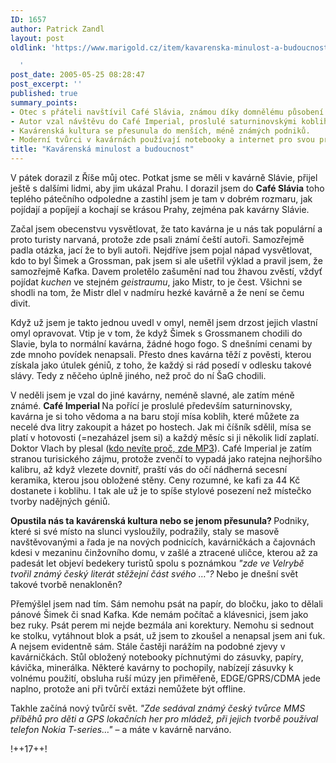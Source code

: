 ```yaml
---
ID: 1657
author: Patrick Zandl
layout: post
oldlink: 'https://www.marigold.cz/item/kavarenska-minulost-a-budoucnost

  '
post_date: 2005-05-25 08:28:47
post_excerpt: ''
published: true
summary_points:
- Otec s přáteli navštívil Café Slávia, známou díky domnělému působení Kafky.
- Autor vzal návštěvu do Café Imperial, proslulé saturninovskými koblihami.
- Kavárenská kultura se přesunula do menších, méně známých podniků.
- Moderní tvůrci v kavárnách používají notebooky a internet pro svou práci.
title: "Kavárenská minulost a budoucnost"
---
```


<p>V pátek dorazil z Říše můj otec.  Potkat jsme se měli v kavárně Slávie, přijel ještě s dalšími lidmi, aby jim ukázal Prahu. I dorazil jsem do <strong>Café Slávia</strong> toho teplého pátečního odpoledne a zastihl jsem je tam v dobrém rozmaru, jak pojídají a popíjejí a kochají se krásou Prahy, zejména pak kavárny Slávie. </p>

<p>Začal jsem obecenstvu vysvětlovat, že tato kavárna je u nás tak populární a proto turisty narvaná, protože zde psali známí čeští autoři. Samozřejmě padla otázka, jací že to byli autoři. Nejdříve jsem pojal nápad vysvětlovat, kdo to byl Šimek a Grossman, pak jsem si ale ušetřil výklad a pravil jsem, že samozřejmě Kafka. Davem proletělo zašumění nad tou žhavou zvěstí, vždyť pojídat <em>kuchen</em> ve stejném <em>geistraumu</em>, jako Mistr, to je čest. Všichni se shodli na tom, že Mistr dlel v nadmíru hezké kavárně a že není se čemu divit. </p>

<p>Když už jsem je takto jednou uvedl v omyl, neměl jsem drzost jejich vlastní omyl opravovat. Vtip je v tom, že když Šimek s Grossmanem chodili do Slavie, byla to normální kavárna, žádné hogo fogo. S dnešními cenami by zde mnoho povídek nenapsali.  Přesto dnes kavárna těží z pověsti, kterou získala jako útulek géniů, z toho, že každý si rád posedí v odlesku takové slávy. Tedy z něčeho úplně jiného, než proč do ní ŠaG chodili.</p>

<p>V neděli jsem je vzal do jiné kavárny, neméně slavné, ale zatím méně známé. <strong>Café Imperial </strong>Na pořící je proslulé především saturninovsky, kavárna je si toho vědoma a na baru stojí mísa koblih, které můžete za necelé dva litry zakoupit a házet po hostech. Jak mi číšník sdělil, mísa se platí v hotovosti (=nezaházel jsem si) a každý měsíc si ji několik lidí zaplatí. Doktor Vlach by plesal (<a href="http://saturnin.euweb.cz/zvuky/01.mp3">kdo nevíte proč, zde MP3</a>). Café Imperial je zatím stranou turisického zájmu, protože zvenčí to vypadá jako ratejna nejhoršího kalibru, až když vlezete dovnitř, praští vás do očí nádherná secesní keramika, kterou jsou obložené stěny. Ceny rozumné, ke kafi za 44 Kč dostanete i koblihu. I tak ale už je to spíše stylové posezení než místečko tvorby nadějných géniů.  </p>

<p><strong>Opustila nás ta kavárenská kultura nebo se jenom přesunula?  </strong>
Podniky, které si své místo na slunci vysloužily, podražily, staly se masově navštěvovanými a řada je na nových podnicích, kavárničkách a čajovnách kdesi v mezaninu činžovního domu, v zašlé a ztracené uličce, kterou až za padesát let objeví bedekery turistů spolu s poznámkou <em>"zde ve Velrybě tvořil známý český literát stěžejní část svého …"? </em>Nebo je dnešní svět takové tvorbě nenakloněn? </p>

<p>Přemýšlel jsem nad tím. Sám nemohu psát na papír, do bločku, jako to dělali pánové Šimek či snad Kafka. Kde nemám počítač a klávesnici, jsem jako bez ruky. Psát perem mi nejde bezmála ani korektury. Nemohu si sednout ke stolku, vytáhnout blok a psát, už jsem to zkoušel a nenapsal jsem ani ťuk. A nejsem evidentně sám. Stále častěji narážím na podobné zjevy v kavárničkách. Stůl obložený notebooky píchnutými do zásuvky, papíry, kávička, minerálka. Některé kavárny to pochopily, nabízejí zásuvky k volnému použití, obsluha ruší múzy jen přiměřeně, EDGE/GPRS/CDMA jede naplno, protože ani při tvůrčí extázi nemůžete být offline. </p>

<p>Takhle začíná nový tvůrčí svět. <em>"Zde sedával známý český tvůrce MMS příběhů pro děti a GPS lokačních her pro mládež, při jejich tvorbě používal telefon Nokia T-series…" </em> – a máte v kavárně narváno.
</p>

!++17++!
</p>